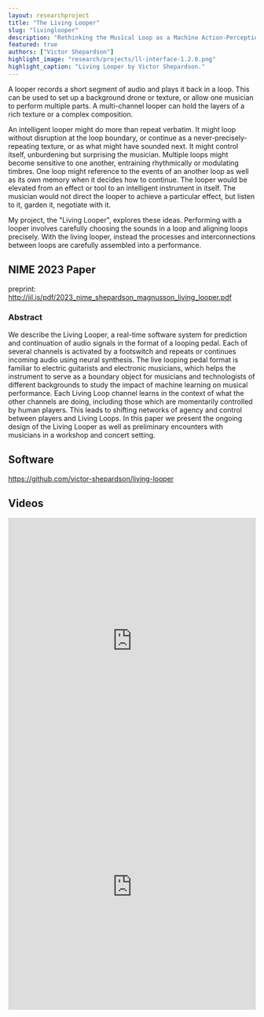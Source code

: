 ```yaml
---
layout: researchproject
title: "The Living Looper"
slug: "livinglooper"
description: "Rethinking the Musical Loop as a Machine Action-Perception Loop."
featured: true
authors: ["Victor Shepardson"]
highlight_image: "research/projects/ll-interface-1.2.0.png"
highlight_caption: "Living Looper by Victor Shepardson."
---
```


A looper records a short segment of audio and plays it back in a loop. This can be used to set up a background drone or texture, or allow one musician to perform multiple parts. A multi-channel looper can hold the layers of a rich texture or a complex composition.

An intelligent looper might do more than repeat verbatim. It might loop without disruption at the loop boundary, or continue as a never-precisely-repeating texture, or as what might have sounded next. It might control itself, unburdening but surprising the musician. Multiple loops might become sensitive to one another, entraining rhythmically or modulating timbres. One loop might reference to the events of an another loop as well as its own memory when it decides how to continue. The looper would be elevated from an effect or tool to an intelligent instrument in itself. The musician would not direct the looper to achieve a particular effect, but listen to it, garden it, negotiate with it. 

My project, the "Living Looper", explores these ideas. Performing with a looper involves carefully choosing the sounds in a loop and aligning loops precisely. With the living looper, instead the processes and interconnections between loops are carefully assembled into a performance.

## NIME 2023 Paper

preprint: http://iil.is/pdf/2023_nime_shepardson_magnusson_living_looper.pdf

### Abstract

We describe the Living Looper, a real-time software system for prediction and continuation of audio signals in the format of a looping pedal. Each of several channels is activated by a footswitch and repeats or continues incoming audio using neural synthesis. The live looping pedal format is familiar to electric guitarists and electronic musicians, which helps the instrument to serve as a boundary object for musicians and technologists of different backgrounds to study the impact of machine learning on musical performance. Each Living Loop channel learns in the context of what the other channels are doing, including those which are momentarily controlled by human players. This leads to shifting networks of agency and control between players and Living Loops. In this paper we present the ongoing design of the Living Looper as well as preliminary encounters with musicians in a workshop and concert setting.

## Software

https://github.com/victor-shepardson/living-looper

## Videos

<iframe width="100%" height="500" src="https://www.youtube.com/embed/-KiQkexsml8?si=ma7vymC8xi11Y1b_" title="YouTube video player" frameborder="0" allow="accelerometer; autoplay; clipboard-write; encrypted-media; gyroscope; picture-in-picture; web-share" referrerpolicy="strict-origin-when-cross-origin" allowfullscreen></iframe>
<br>

<iframe width="100%" height="500" src="https://www.youtube.com/embed/XHec9nnvBq0?si=0wiEv3c0m1QNqnuJ" title="YouTube video player" frameborder="0" allow="accelerometer; autoplay; clipboard-write; encrypted-media; gyroscope; picture-in-picture; web-share" referrerpolicy="strict-origin-when-cross-origin" allowfullscreen></iframe>